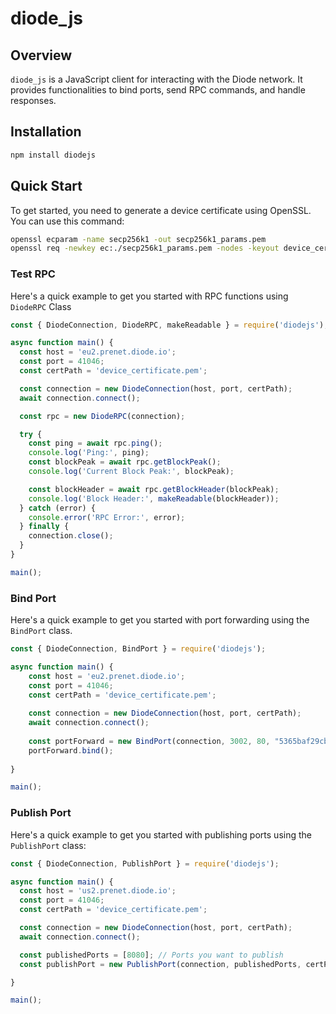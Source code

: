 # diode_js

## Overview
`diode_js` is a JavaScript client for interacting with the Diode network. It provides functionalities to bind ports, send RPC commands, and handle responses.

## Installation
```bash
npm install diodejs
```
## Quick Start

To get started, you need to generate a device certificate using OpenSSL. You can use this command:

```bash
openssl ecparam -name secp256k1 -out secp256k1_params.pem
openssl req -newkey ec:./secp256k1_params.pem -nodes -keyout device_certificate.pem -x509 -days 365 -out device_certificate.pem -subj "/CN=device"
```

### Test RPC

Here's a quick example to get you started with RPC functions using `DiodeRPC` Class

```javascript
const { DiodeConnection, DiodeRPC, makeReadable } = require('diodejs');

async function main() {
  const host = 'eu2.prenet.diode.io';
  const port = 41046;
  const certPath = 'device_certificate.pem';

  const connection = new DiodeConnection(host, port, certPath);
  await connection.connect();

  const rpc = new DiodeRPC(connection);

  try {
    const ping = await rpc.ping();
    console.log('Ping:', ping);
    const blockPeak = await rpc.getBlockPeak();
    console.log('Current Block Peak:', blockPeak);

    const blockHeader = await rpc.getBlockHeader(blockPeak);
    console.log('Block Header:', makeReadable(blockHeader));
  } catch (error) {
    console.error('RPC Error:', error);
  } finally {
    connection.close();
  }
}

main();

```

### Bind Port
Here's a quick example to get you started with port forwarding using the `BindPort` class.

```javascript
const { DiodeConnection, BindPort } = require('diodejs');

async function main() {
    const host = 'eu2.prenet.diode.io';
    const port = 41046;
    const certPath = 'device_certificate.pem';
  
    const connection = new DiodeConnection(host, port, certPath);
    await connection.connect();
  
    const portForward = new BindPort(connection, 3002, 80, "5365baf29cb7ab58de588dfc448913cb609283e2");
    portForward.bind();
    
}

main();
```
### Publish Port

Here's a quick example to get you started with publishing ports using the `PublishPort` class:

```javascript
const { DiodeConnection, PublishPort } = require('diodejs');

async function main() {
  const host = 'us2.prenet.diode.io';
  const port = 41046;
  const certPath = 'device_certificate.pem';

  const connection = new DiodeConnection(host, port, certPath);
  await connection.connect();

  const publishedPorts = [8080]; // Ports you want to publish
  const publishPort = new PublishPort(connection, publishedPorts, certPath);

}

main();

```
